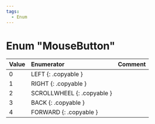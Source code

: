 ```yaml
---
tags:
  - Enum
---
```

# Enum "MouseButton"
|Value|Enumerator|Comment|
|:--|:--|:--|
|0 |LEFT {: .copyable } |  |
|1 |RIGHT {: .copyable } |  |
|2 |SCROLLWHEEL {: .copyable } |  |
|3 |BACK {: .copyable } |  |
|4 |FORWARD {: .copyable } |  |
